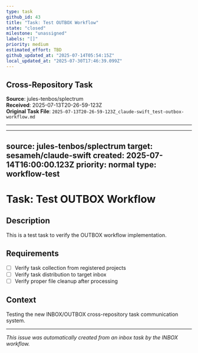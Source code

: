 ```yaml
---
type: task
github_id: 43
title: "Task: Test OUTBOX Workflow"
state: "closed"
milestone: "unassigned"
labels: "[]"
priority: medium
estimated_effort: TBD
github_updated_at: "2025-07-14T05:54:15Z"
local_updated_at: "2025-07-30T17:46:39.099Z"
---
```


## Cross-Repository Task

**Source**: jules-tenbos/splectrum  
**Received**: 2025-07-13T20-26-59-123Z  
**Original Task File**: `2025-07-13T20-26-59-123Z_claude-swift_test-outbox-workflow.md`

---

---
source: jules-tenbos/splectrum
target: sesameh/claude-swift
created: 2025-07-14T16:00:00.123Z
priority: normal
type: workflow-test
---

# Task: Test OUTBOX Workflow

## Description
This is a test task to verify the OUTBOX workflow implementation.

## Requirements
- [ ] Verify task collection from registered projects
- [ ] Verify task distribution to target inbox
- [ ] Verify proper file cleanup after processing

## Context
Testing the new INBOX/OUTBOX cross-repository task communication system.

---

*This issue was automatically created from an inbox task by the INBOX workflow.*

